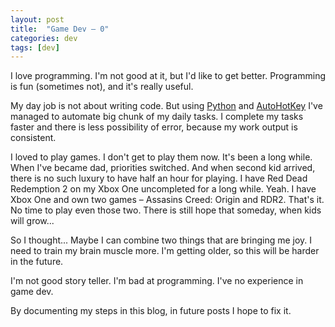 ```yaml
---
layout: post
title:  "Game Dev – 0"
categories: dev
tags: [dev]
---
```

 
I love programming. I'm not good at it, but I'd like to get better. Programming is fun (sometimes not), and it's really useful.

My day job is not about writing code. But using [Python](https://www.python.org) and [AutoHotKey](https://www.autohotkey.com) I've managed to automate big chunk of my daily tasks. I complete my tasks faster and there is less possibility of error, because my work output is consistent.

I loved to play games. I don't get to play them now. It's been a long while. When I've became dad, priorities switched. And when second kid arrived, there is no such luxury to have half an hour for playing. I have Red Dead Redemption 2 on my Xbox One uncompleted for a long while. Yeah. I have Xbox One and own two games – Assasins Creed: Origin and RDR2. That's it. No time to play even those two. There is still hope that someday, when kids will grow...

So I thought... Maybe I can combine two things that are bringing me joy. I need to train my brain muscle more. I'm getting older, so this will be harder in the future.

I'm not good story teller. I'm bad at programming. I've no experience in game dev.

By documenting my steps in this blog, in future posts I hope to fix it.

